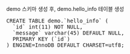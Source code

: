 
demo 스키마 생성 후,
demo.hello_info 테이블 생성
<html>
<pre>
CREATE TABLE demo.`hello_info` (
  `id` int(11) NOT NULL,
  `message` varchar(45) DEFAULT NULL,
  PRIMARY KEY (`id`)
) ENGINE=InnoDB DEFAULT CHARSET=utf8;
</pre>
<html>
